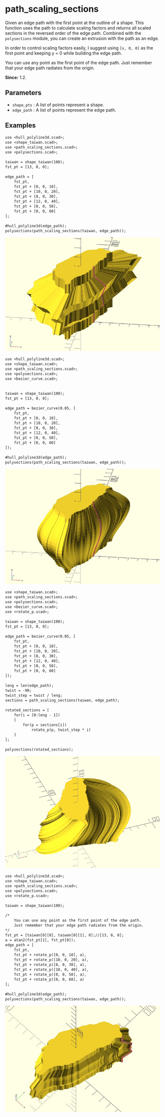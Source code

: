 # path_scaling_sections

Given an edge path with the first point at the outline of a shape. This function uses the path to calculate scaling factors and returns all scaled sections in the reversed order of the edge path. Combined with the `polysections` module, you can create an extrusion with the path as an edge. 

In order to control scaling factors easily, I suggest using `[x, 0, 0]` as the first point and keeping y = 0 while building the edge path.

You can use any point as the first point of the edge path. Just remember that your edge path radiates from the origin.

**Since:** 1.2.

## Parameters

- `shape_pts` : A list of points represent a shape.
- `edge_path` : A list of points represent the edge path.

## Examples

	use <hull_polyline3d.scad>;
	use <shape_taiwan.scad>;
	use <path_scaling_sections.scad>;
	use <polysections.scad>;

	taiwan = shape_taiwan(100);
	fst_pt = [13, 0, 0];

	edge_path = [
		fst_pt,
		fst_pt + [0, 0, 10],
		fst_pt + [10, 0, 20],
		fst_pt + [8, 0, 30],
		fst_pt + [12, 0, 40],
		fst_pt + [0, 0, 50],
		fst_pt + [0, 0, 60]
	];

	#hull_polyline3d(edge_path);
	polysections(path_scaling_sections(taiwan, edge_path));

![path_scaling_sections](images/lib2x-path_scaling_sections-1.JPG)

	use <hull_polyline3d.scad>;
	use <shape_taiwan.scad>;
	use <path_scaling_sections.scad>;
	use <polysections.scad>;
	use <bezier_curve.scad>;


	taiwan = shape_taiwan(100);
	fst_pt = [13, 0, 0];

	edge_path = bezier_curve(0.05, [
		fst_pt,
		fst_pt + [0, 0, 10],
		fst_pt + [10, 0, 20],
		fst_pt + [8, 0, 30],
		fst_pt + [12, 0, 40],
		fst_pt + [0, 0, 50],
		fst_pt + [0, 0, 60]
	]);

	#hull_polyline3d(edge_path);
	polysections(path_scaling_sections(taiwan, edge_path));

![path_scaling_sections](images/lib2x-path_scaling_sections-2.JPG)

	use <shape_taiwan.scad>;
	use <path_scaling_sections.scad>;
	use <polysections.scad>;
	use <bezier_curve.scad>;
	use <rotate_p.scad>;

	taiwan = shape_taiwan(100);
	fst_pt = [13, 0, 0];

	edge_path = bezier_curve(0.05, [
		fst_pt,
		fst_pt + [0, 0, 10],
		fst_pt + [10, 0, 20],
		fst_pt + [8, 0, 30],
		fst_pt + [12, 0, 40],
		fst_pt + [0, 0, 50],
		fst_pt + [0, 0, 60]
	]);

	leng = len(edge_path);
	twist = -90;
	twist_step = twist / leng;
	sections = path_scaling_sections(taiwan, edge_path);

	rotated_sections = [
		for(i = [0:leng - 1]) 
		[
			for(p = sections[i]) 
				rotate_p(p, twist_step * i)        
		]
	];

	polysections(rotated_sections);

![path_scaling_sections](images/lib2x-path_scaling_sections-3.JPG)	

	use <hull_polyline3d.scad>;
	use <shape_taiwan.scad>;
	use <path_scaling_sections.scad>;
	use <polysections.scad>;
    use <rotate_p.scad>;

	taiwan = shape_taiwan(100);

    /* 
	    You can use any point as the first point of the edge path.
		Just remember that your edge path radiates from the origin.
	*/
	fst_pt = [taiwan[0][0], taiwan[0][1], 0];//[13, 0, 0];
    a = atan2(fst_pt[1], fst_pt[0]);
	edge_path = [
		fst_pt,
		fst_pt + rotate_p([0, 0, 10], a),
		fst_pt + rotate_p([10, 0, 20], a),
		fst_pt + rotate_p([8, 0, 30], a),
		fst_pt + rotate_p([10, 0, 40], a),
		fst_pt + rotate_p([0, 0, 50], a),
		fst_pt + rotate_p([0, 0, 60], a)
	];

	#hull_polyline3d(edge_path);
	polysections(path_scaling_sections(taiwan, edge_path));

![path_scaling_sections](images/lib2x-path_scaling_sections-4.JPG)